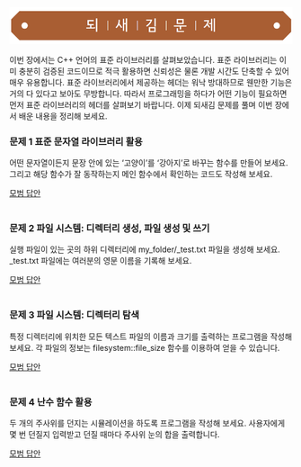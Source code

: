 ![](../../images/exercise_title.png "되새김문제")

이번 장에서는 C++ 언어의 표준 라이브러리를 살펴보았습니다.
표준 라이브러리는 이미 충분히 검증된 코드이므로 적극 활용하면 신뢰성은 물론 개발 시간도 단축할 수 있어 매우 유용합니다.
표준 라이브러리에서 제공하는 헤더는 워낙 방대하므로 웬만한 기능은 거의 다 있다고 보아도 무방합니다.
따라서 프로그래밍을 하다가 어떤 기능이 필요하면 먼저 표준 라이브러리의 헤더를 살펴보기 바랍니다.
이제 되새김 문제를 풀며 이번 장에서 배운 내용을 정리해 보세요.

### 문제 1 표준 문자열 라이브러리 활용
어떤 문자열이든지 문장 안에 있는 ‘고양이’를 ‘강아지’로 바꾸는 함수를 만들어 보세요.
그리고 해당 함수가 잘 동작하는지 메인 함수에서 확인하는 코드도 작성해 보세요.

[모범 답안](https://github.com/mystous/DoItCPP/tree/main/exercise/ch11/solution_01.md "문제 1번 정답")
<br /><br />

### 문제 2 파일 시스템: 디렉터리 생성, 파일 생성 및 쓰기
실행 파일이 있는 곳의 하위 디렉터리에 my_folder/_test.txt 파일을 생성해 보세요.
_test.txt 파일에는 여러분의 영문 이름을 기록해 보세요.

[모범 답안](https://github.com/mystous/DoItCPP/tree/main/exercise/ch11/solution_02.md "문제 2번 정답")
<br /><br />

### 문제 3 파일 시스템: 디렉터리 탐색
특정 디렉터리에 위치한 모든 텍스트 파일의 이름과 크기를 출력하는 프로그램을 작성해 보세요.
각 파일의 정보는 filesystem::file_size 함수를 이용하여 얻을 수 있습니다.

[모범 답안](https://github.com/mystous/DoItCPP/tree/main/exercise/ch11/solution_03.md "문제 3번 정답")
<br /><br />

### 문제 4 난수 함수 활용
두 개의 주사위를 던지는 시뮬레이션을 하도록 프로그램을 작성해 보세요.
사용자에게 몇 번 던질지 입력받고 던질 때마다 주사위 눈의 합을 출력합니다.

[모범 답안](https://github.com/mystous/DoItCPP/tree/main/exercise/ch11/solution_04.md "문제 4번 정답")
<br /><br />

